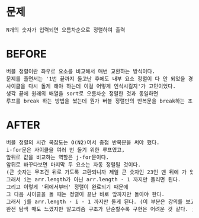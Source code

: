 # 문제

<pre>
N개의 숫자가 입력되면 오름차순으로 정렬하여 출력
</pre>

# BEFORE

<pre>
버블 정렬이란 좌우로 요소를 비교해서 매번 교환하는 방식이다.
문제를 풀면서는 '1번 끝까지 돌고난 후에도 내부 요소 정렬이 다 안 되었을 경우
사이클을 다시 돌게 해야 하는데 이걸 어떻게 인식시킬지'가 고민이었다.
생각 끝에 원래의 배열을 sort로 오름차순 정렬한 것과 동일하면 
루프를 break 하는 방법을 썼는데 뭔가 버블 정렬만의 반복문을 break하는 조건이 있을 것 같다.
</pre>

# AFTER

<pre>
버블 정렬의 시간 복잡도는 O(N2)여서 중첩 반복문을 써야 했다.
i-for문은 사이클을 여러 번 돌기 위한 루프였고,
앞뒤로 값을 비교하는 역할은 j-for문이다.
앞뒤로 바꾸다보면 마지막 두 요소는 자동 정렬될 것이다.
(큰 숫자는 무조건 뒤로 가도록 교환되니까 제일 큰 숫자인 23인 맨 뒤에 가 있게 된다)
그래서 i는 arr.length가 아닌 arr.length - 1 까지만 돌리면 된다.
그리고 이렇게 '뒤에서부터' 정렬이 완료되기 때문에
그 다음 사이클을 돌 때는 정렬이 끝난 바로 앞까지만 돌아야 한다.
그래서 j를 arr.length - i - 1 까지만 돌게 된다. (이 부분은 강의를 보고서 알았다)
완전 탐색 때도 느꼈지만 알고리즘 구조가 단순할수록 구현은 어려운 것 같다. ;_;
</pre>
